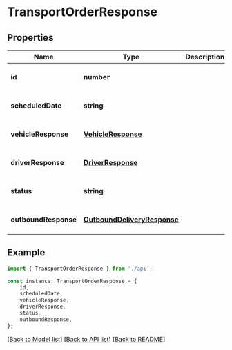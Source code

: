 # TransportOrderResponse


## Properties

Name | Type | Description | Notes
------------ | ------------- | ------------- | -------------
**id** | **number** |  | [optional] [default to undefined]
**scheduledDate** | **string** |  | [optional] [default to undefined]
**vehicleResponse** | [**VehicleResponse**](VehicleResponse.md) |  | [optional] [default to undefined]
**driverResponse** | [**DriverResponse**](DriverResponse.md) |  | [optional] [default to undefined]
**status** | **string** |  | [optional] [default to undefined]
**outboundResponse** | [**OutboundDeliveryResponse**](OutboundDeliveryResponse.md) |  | [optional] [default to undefined]

## Example

```typescript
import { TransportOrderResponse } from './api';

const instance: TransportOrderResponse = {
    id,
    scheduledDate,
    vehicleResponse,
    driverResponse,
    status,
    outboundResponse,
};
```

[[Back to Model list]](../README.md#documentation-for-models) [[Back to API list]](../README.md#documentation-for-api-endpoints) [[Back to README]](../README.md)
